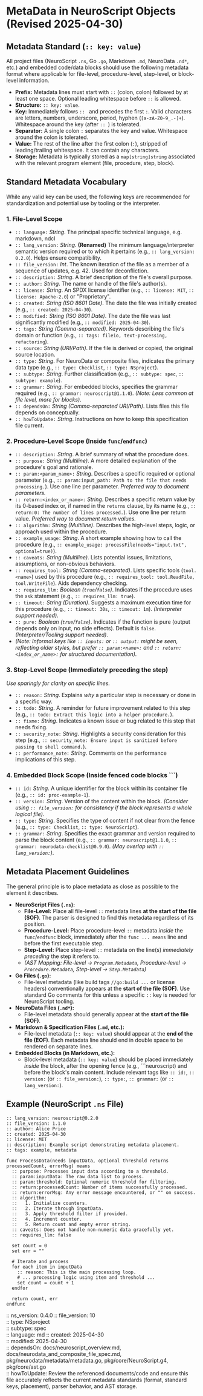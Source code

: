   # MetaData in NeuroScript Objects (Revised 2025-04-30)
 
 ## Metadata Standard (`:: key: value`)
 
 All project files (NeuroScript `.ns`, Go `.go`, Markdown `.md`, NeuroData `.nd*`, etc.) and embedded code/data blocks should use the following metadata format where applicable for file-level, procedure-level, step-level, or block-level information.
 
 * **Prefix:** Metadata lines must start with `::` (colon, colon) followed by at least one space. Optional leading whitespace before `::` is allowed.
 * **Structure:** `:: key: value`.
 * **Key:** Immediately follows `:: ` and precedes the first `:`. Valid characters are letters, numbers, underscore, period, hyphen (`[a-zA-Z0-9_.-]+`). Whitespace around the key (after `:: `) is tolerated.
 * **Separator:** A single colon `:` separates the key and value. Whitespace around the colon is tolerated.
 * **Value:** The rest of the line after the first colon (`:`), stripped of leading/trailing whitespace. It can contain any characters.
 * **Storage:** Metadata is typically stored as a `map[string]string` associated with the relevant program element (file, procedure, step, block).
 
 ## Standard Metadata Vocabulary
 
 While any valid key can be used, the following keys are recommended for standardization and potential use by tooling or the interpreter.
 
 ### 1. File-Level Scope 
 
 * `:: language:` *String*. The principal specific technical language, e.g. markdown, ndcl
 * `:: lang_version:` *String*. **(Renamed)** The minimum language/interpreter semantic version required or to which it pertains (e.g., `:: lang_version: 0.2.0`). Helps ensure compatibility.
 * `:: file_version:` *Int*. The known iteration of the file as a member of a sequence of updates, e.g. 42. Used for deconfliction.
 * `:: description:` *String*. A brief description of the file's overall purpose.
 * `:: author:` *String*. The name or handle of the file's author(s).
 * `:: license:` *String*. An SPDX license identifier (e.g., `:: license: MIT`, `:: license: Apache-2.0`) or "Proprietary".
 * `:: created:` *String (ISO 8601 Date)*. The date the file was initially created (e.g., `:: created: 2025-04-30`).
 * `:: modified:` *String (ISO 8601 Date)*. The date the file was last significantly modified (e.g., `:: modified: 2025-04-30`).
 * `:: tags:` *String (Comma-separated)*. Keywords describing the file's domain or function (e.g., `:: tags: fileio, text-processing, refactoring`).
 * `:: source:` *String (URI/Path)*. If the file is derived or copied, the original source location.
 * `:: type:` *String*. For NeuroData or composite files, indicates the primary data type (e.g., `:: type: Checklist`, `:: type: NSproject`).
 * `:: subtype:` *String*. Further classification (e.g., `:: subtype: spec`, `:: subtype: example`).
 * `:: grammar:` *String*. For embedded blocks, specifies the grammar required (e.g., `:: grammar: neuroscript@1.1.0`). *(Note: Less common at file level, more for blocks).*
 * `:: dependsOn:` *String (Comma-separated URI/Path)*. Lists files this file depends on conceptually.
 * `:: howToUpdate:` *String*. Instructions on how to keep this specification file current.
 
 ### 2. Procedure-Level Scope (Inside `func`/`endfunc`)
 
 * `:: description:` *String*. A brief summary of what the procedure does.
 * `:: purpose:` *String (Multiline)*. A more detailed explanation of the procedure's goal and rationale.
 * `:: param:<param_name>:` *String*. Describes a specific required or optional parameter (e.g., `:: param:input_path: Path to the file that needs processing.`). Use one line per parameter. *Preferred way to document parameters.*
 * `:: return:<index_or_name>:` *String*. Describes a specific return value by its 0-based index or, if named in the `returns` clause, by its name (e.g., `:: return:0: The number of lines processed.`). Use one line per return value. *Preferred way to document return values.*
 * `:: algorithm:` *String (Multiline)*. Describes the high-level steps, logic, or approach used within the procedure.
 * `:: example_usage:` *String*. A short example showing how to call the procedure (e.g., `:: example_usage: processFile(needs="input.txt", optional=true)`).
 * `:: caveats:` *String (Multiline)*. Lists potential issues, limitations, assumptions, or non-obvious behaviors.
 * `:: requires_tool:` *String (Comma-separated)*. Lists specific tools (`tool.<name>`) used by this procedure (e.g., `:: requires_tool: tool.ReadFile, tool.WriteFile`). Aids dependency checking.
 * `:: requires_llm:` *Boolean (`true`/`false`)*. Indicates if the procedure uses the `ask` statement (e.g., `:: requires_llm: true`).
 * `:: timeout:` *String (Duration)*. Suggests a maximum execution time for this procedure (e.g., `:: timeout: 30s`, `:: timeout: 1m`). *(Interpreter support needed)*.
 * `:: pure:` *Boolean (`true`/`false`)*. Indicates if the function is pure (output depends only on input, no side effects). Default is `false`. *(Interpreter/Tooling support needed)*.
 * *(Note: Informal keys like `:: inputs:` or `:: output:` might be seen, reflecting older styles, but prefer `:: param:<name>:` and `:: return:<index_or_name>:` for structured documentation).*
 
 ### 3. Step-Level Scope (Immediately preceding the step)
 
 *Use sparingly for clarity on specific lines.*
 
 * `:: reason:` *String*. Explains *why* a particular step is necessary or done in a specific way.
 * `:: todo:` *String*. A reminder for future improvement related to this step (e.g., `:: todo: Extract this logic into a helper procedure.`).
 * `:: fixme:` *String*. Indicates a known issue or bug related to this step that needs fixing.
 * `:: security_note:` *String*. Highlights a security consideration for this step (e.g., `:: security_note: Ensure input is sanitized before passing to shell command.`).
 * `:: performance_note:` *String*. Comments on the performance implications of this step.
 
 ### 4. Embedded Block Scope (Inside fenced code blocks ```)
 
 * `:: id:` *String*. A unique identifier for the block within its container file (e.g., `:: id: proc-example-1`).
 * `:: version:` *String*. Version of the content within the block. *(Consider using `:: file_version:` for consistency if the block represents a whole logical file).*
 * `:: type:` *String*. Specifies the type of content if not clear from the fence (e.g., `:: type: Checklist`, `:: type: NeuroScript`).
 * `:: grammar:` *String*. Specifies the exact grammar and version required to parse the block content (e.g., `:: grammar: neuroscript@1.1.0`, `:: grammar: neurodata-checklist@0.9.0`). *(May overlap with `:: lang_version:`)*.
 
 ## Metadata Placement Guidelines
 
 The general principle is to place metadata as close as possible to the element it describes.
 
 * **NeuroScript Files (`.ns`):**
     * **File-Level:** Place all file-level `::` metadata lines **at the start of the file (SOF)**. The parser is designed to find this metadata regardless of its position.
     * **Procedure-Level:** Place procedure-level `::` metadata *inside* the `func`/`endfunc` block, immediately after the `func ... means` line and before the first executable step.
     * **Step-Level:** Place step-level `::` metadata on the line(s) *immediately preceding* the step it refers to.
     * *(AST Mapping: File-level -> `Program.Metadata`, Procedure-level -> `Procedure.Metadata`, Step-level -> `Step.Metadata`)*
 * **Go Files (`.go`):**
     * File-level metadata (like build tags `//go:build ...` or license headers) conventionally appears at the **start of the file (SOF)**. Use standard Go comments for this unless a specific `::` key is needed for NeuroScript tooling.
 * **NeuroData Files (`.nd*`):**
     * File-level metadata should generally appear at the **start of the file (SOF)**.
 * **Markdown & Specification Files (`.md`, etc.):**
     * File-level metadata (`:: key: value`) should appear at the **end of the file (EOF)**. Each metadata line should end in double space to be rendered on separate lines.
 * **Embedded Blocks (in Markdown, etc.):**
     * Block-level metadata (`:: key: value`) should be placed immediately *inside* the block, after the opening fence (e.g., ```neuroscript) and before the block's main content. Include relevant tags like `:: id:`, `:: version:` (or `:: file_version:`), `:: type:`, `:: grammar:` (or `:: lang_version:`).
 
 ## Example (NeuroScript `.ns` File)
 
 ```neuroscript
 :: lang_version: neuroscript@0.2.0
 :: file_version: 1.1.0 
 :: author: Alice Price
 :: created: 2025-04-30
 :: license: MIT
 :: description: Example script demonstrating metadata placement.
 :: tags: example, metadata

 func ProcessData(needs inputData, optional threshold returns processedCount, errorMsg) means
   :: purpose: Processes input data according to a threshold.
   :: param:inputData: The raw data list to process.
   :: param:threshold: Optional numeric threshold for filtering.
   :: return:processedCount: Number of items successfully processed.
   :: return:errorMsg: Any error message encountered, or "" on success.
   :: algorithm: 
   ::   1. Initialize counters.
   ::   2. Iterate through inputData.
   ::   3. Apply threshold filter if provided.
   ::   4. Increment counter.
   ::   5. Return count and empty error string.
   :: caveats: Does not handle non-numeric data gracefully yet.
   :: requires_llm: false
 
   set count = 0
   set err = "" 
   
   # Iterate and process
   for each item in inputData
     :: reason: This is the main processing loop.
     # ... processing logic using item and threshold ...
     set count = count + 1 
   endfor
   
   return count, err
 endfunc
 
 ```

 :: ns_version: 0.4.0
 :: file_version: 10  
 :: type: NSproject  
 :: subtype: spec  
 :: language: md
 :: created: 2025-04-30   
 :: modified: 2025-04-30   
 :: dependsOn: docs/neuroscript_overview.md, docs/neurodata_and_composite_file_spec.md, pkg/neurodata/metadata/metadata.go, pkg/core/NeuroScript.g4, pkg/core/ast.go  
 :: howToUpdate: Review the referenced documents/code and ensure this file accurately reflects the current metadata standards (format, standard keys, placement), parser behavior, and AST storage.  
